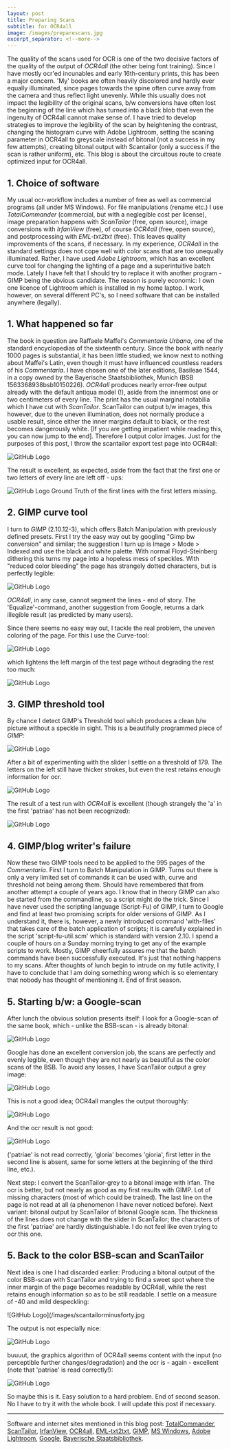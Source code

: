 ```yaml
---
layout: post
title: Preparing Scans
subtitle: for OCR4all
image: /images/preparescans.jpg
excerpt_separator: <!--more-->
---
```

The quality of the scans used for OCR is one of the two decisive factors of the quality of the output of *OCR4all* (the other being font training). Since I have mostly ocr'ed incunables and early 16th-century prints, this has been a major concern. 'My' books are often heavily discolored and hardly ever equally illuminated, since pages towards the spine often curve away from the camera and thus reflect light unevenly. While this usually does not impact the legibility of the original scans, b/w conversions have often lost the beginning of the line which has turned into a black blob that even the ingenuity of OCR4all cannot make sense of. I have tried to develop strategies  to improve the legibility of the scan by heightening the contrast, changing the histogram curve with Adobe Lightroom, setting the scaning parameter in OCR4all to greyscale instead of bitonal (not a success in my few attempts), creating bitonal output with Scantailor (only a success if the scan is rather uniform), etc. This blog is about the circuitous route to create optimized input for OCR4all.
<!--more-->

## 1. Choice of software
My usual ocr-workflow includes a number of free as well as commercial programs (all under MS Windows). For file manipulations (rename etc.) I use *TotalCommander* (commercial, but with a neglegible cost per license), image preparation happens with *ScanTailor* (free, open source), image conversions with *IrfanView* (free), of course *OCR4all* (free, open source), and postprocessing with *EML-txt2txt* (free). This leaves quality improvements of the scans, if necessary. In my experience, *OCR4all* in the standard settings does not cope well with color scans that are too unequally illuminated. Rather, I have used *Adobe Lightroom*, which has an excellent curve tool for changing the lighting of a page and a superintuitive batch mode. Lately I have felt that I should try to replace it with another program - GIMP being the obvious candidate. The reason is purely economic: I own one licence of Lightroom which is installed in my home laptop. I work, however, on several different PC's, so I need software that can be installed anywhere (legally).  

## 1. What happened so far
The book in question are Raffaele Maffei's *Commentaria Urbana*, one of the standard encyclopedias of the sixteenth century. Since the book with nearly 1000 pages is substantial, it has been little studied; we know next to nothing about Maffei's Latin, even though it must have influenced countless readers of his *Commentaria*. I have chosen one of the later editions, Basileae 1544, in a copy owned by the Bayerische Staatsbibliothek, Munich (BSB 1563368938bsb10150226). *OCR4all* produces nearly error-free output already with the default antiqua model (!), aside from the innermost one or two centimeters of every line. The print has the usual marginal notabilia which I have cut with *ScanTailor*. ScanTailor can output b/w images, this however, due to the uneven illumination, does not normally produce a usable result, since either the inner margins default to black, or the rest becomes dangerously white. [If you are getting impatient while reading this, you can now jump to the end]. Therefore I output color images. Just for the purposes of this post, I throw the scantailor export test page into OCR4all:

![GitHub Logo](/images/color.jpg)

 The result is excellent, as expected, aside from the fact that the first one or two letters of every line are left off - ups:

![GitHub Logo](/images/color_gt.jpg)
Ground Truth of the first lines with the first letters missing.


## 2. GIMP curve tool
I turn to *GIMP* (2.10.12-3), which offers Batch Manipulation with previously defined presets. First I try the easy way out by googling "Gimp bw conversion" and similar; the suggestion I turn up is Image > Mode > Indexed and use the black and white palette. With normal Floyd-Steinberg dithering this turns my page into a hopeless mess of speckles. With "reduced color bleeding" the page has strangely dotted characters, but is perfectly legible:

![GitHub Logo](/images/no_bleeding.jpg)

*OCR4all*, in any case, cannot segment the lines - end of story. The 'Equalize'-command, another suggestion from Google, returns a dark illegible result (as predicted by many users). 

Since there seems no easy way out, I tackle the real problem, the uneven coloring of the page. For this I use the Curve-tool:

![GitHub Logo](/images/gimp_curve.jpg)

which lightens the left margin of the test page without degrading the rest too much:

![GitHub Logo](/images/after_curve.jpg)

## 3. GIMP threshold tool
By chance I detect GIMP's Threshold tool which produces a clean b/w picture without a speckle in sight. This is a beautifully programmed piece of *GIMP*:

![GitHub Logo](/images/gimp_threshold.jpg)

After a bit of experimenting with the slider I settle on a threshold of 179. The letters on the left still have thicker strokes, but even the rest retains enough information for ocr.

![GitHub Logo](/images/after_threshhold.jpg)

The result of a test run with *OCR4all* is excellent (though strangely the 'a' in the first 'patriae' has not been recognized):

![GitHub Logo](/images/success_gt.jpg) 

## 4. GIMP/blog writer's failure
Now these two GIMP tools need to be applied to the 995 pages of the *Commentaria*. First I turn to Batch Manipulation in GIMP. Turns out there is only a very limited set of commands it can be used with, curve and threshold not being among them. Should have remembered that from another attempt a couple of years ago. I know that in theory GIMP can also be started from the commandline, so a script might do the trick. Since I have never used the scripting language (Script-Fu) of GIMP, I turn to Google and find at least two promising scripts for older versions of GIMP. As I understand it, there is, however, a newly introduced command 'with-files' that takes care of the batch application of scripts; it is carefully explained in the script 'script-fu-util.scm' which is standard with version 2.10. I spend a couple of hours on a Sunday morning trying to get any of the example scripts to work. Mostly, GIMP cheerfully assures me that the batch commands have been successfully executed. It's just that nothing happens to my scans. After thoughts of lunch begin to intrude on my futile activity, I have to conclude that I am doing something wrong which is so elementary that nobody has thought of mentioning it. End of first season.

## 5. Starting b/w: a Google-scan
After lunch the obvious solution presents itself: I look for a Google-scan of the same book, which - unlike the BSB-scan - is already bitonal:

![GitHub Logo](/images/googlescan.jpg)

Google has done an excellent conversion job, the scans are perfectly and evenly legible, even though they are not nearly as beautiful as the color scans of the BSB. To avoid any losses, I have ScanTailor output a grey image:

![GitHub Logo](/images/google_after_scantailor.jpg)

This is not a good idea; OCR4all mangles the output thoroughly:

![GitHub Logo](/images/google_in_ocr4all.jpg)

And the ocr result is not good:

![GitHub Logo](/images/googlestgt.jpg)

('patriae' is not read correctly, 'gloria' becomes 'gioria', first letter in the second line is absent, same for some letters at the beginning of the third line, etc.).

Next step: I convert the ScanTailor-grey to a bitonal image with Irfan. The ocr is better, but not nearly as good as my first results with GIMP. Lot of missing characters (most of which could be trained). The last line on the page is not read at all (a phenomenon I have never noticed before). Next variant: bitonal output by ScanTailor of bitonal Google scan. The thickness of the lines does not change with the slider in ScanTailor; the characters of the first 'patriae' are hardly distinguishable. I do not feel like even trying to ocr this one.

## 5. Back to the color BSB-scan and ScanTailor
Next idea is one I had discarded earlier: Producing a bitonal output of the color BSB-scan with ScanTailor and trying to find a sweet spot where the inner margin of the page becomes readable by OCR4all, while the rest retains enough information so as to be still readable. I settle on a measure of -40 and mild despeckling:

![GitHub Logo](/images/scantailorminusforty.jpg

The output is not especially nice:

![GitHub Logo](/images/bsbminusforty.jpg)

buuuut, the graphics algorithm of OCR4all seems content with the input (no perceptible further changes/degradation) and the ocr is - again - excellent (note that 'patriae' is read correctly!):

![GitHub Logo](/images/gtminusforty.jpg)

So maybe this is it. Easy solution to a hard problem. End of second season. No I have to try it with the whole book. I will update this post if necessary.


* * *

Software and internet sites mentioned in this blog post: [TotalCommander](www.ghisler.com/), [ScanTailor](scantailor.org/), [IrfanView](www.irfanview.com), [OCR4all](github.com/OCR4all), [EML-txt2txt](jramminger.github.io/emltxt2txt/), [GIMP](www.gimp.org), [MS Windows](www.microsoft.com/de-de/windows), [Adobe Lightroom](www.adobe.com), [Google](www.google.com), [Bayerische Staatsbibliothek](www.bsb-muenchen.de).
